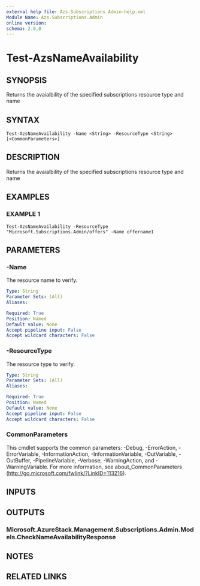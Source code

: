 ```yaml
---
external help file: Azs.Subscriptions.Admin-help.xml
Module Name: Azs.Subscriptions.Admin
online version:
schema: 2.0.0
---
```


# Test-AzsNameAvailability

## SYNOPSIS
Returns the avaialbility of the specified subscriptions resource type and name

## SYNTAX

```
Test-AzsNameAvailability -Name <String> -ResourceType <String> [<CommonParameters>]
```

## DESCRIPTION
Returns the avaialbility of the specified subscriptions resource type and name

## EXAMPLES

### EXAMPLE 1
```
Test-AzsNameAvailability -ResourceType "Microsoft.Subscriptions.Admin/offers" -Name offername1
```

## PARAMETERS

### -Name
The resource name to verify.

```yaml
Type: String
Parameter Sets: (All)
Aliases:

Required: True
Position: Named
Default value: None
Accept pipeline input: False
Accept wildcard characters: False
```

### -ResourceType
The resource type to verify.

```yaml
Type: String
Parameter Sets: (All)
Aliases:

Required: True
Position: Named
Default value: None
Accept pipeline input: False
Accept wildcard characters: False
```

### CommonParameters
This cmdlet supports the common parameters: -Debug, -ErrorAction, -ErrorVariable, -InformationAction, -InformationVariable, -OutVariable, -OutBuffer, -PipelineVariable, -Verbose, -WarningAction, and -WarningVariable.
For more information, see about_CommonParameters (http://go.microsoft.com/fwlink/?LinkID=113216).

## INPUTS

## OUTPUTS

### Microsoft.AzureStack.Management.Subscriptions.Admin.Models.CheckNameAvailabilityResponse

## NOTES

## RELATED LINKS
